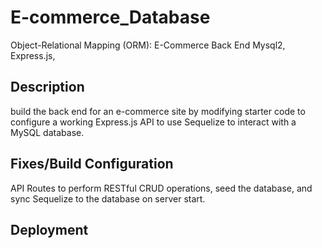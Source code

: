 # E-commerce_Database

Object-Relational Mapping (ORM): E-Commerce Back End 
Mysql2, Express.js, 

## Description

build the back end for an e-commerce site by modifying starter code to configure a working Express.js API to use Sequelize to interact with a MySQL database.

## Fixes/Build Configuration

API Routes to perform RESTful CRUD operations, seed the database, and sync Sequelize to the database on server start.
## Deployment

